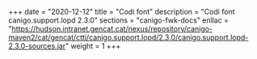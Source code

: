 +++
date        = "2020-12-12"
title       = "Codi font"
description = "Codi font canigo.support.lopd 2.3.0"
sections    = "canigo-fwk-docs"
enllac		= "https://hudson.intranet.gencat.cat/nexus/repository/canigo-maven2/cat/gencat/ctti/canigo.support.lopd/2.3.0/canigo.support.lopd-2.3.0-sources.jar"
weight		= 1
+++
